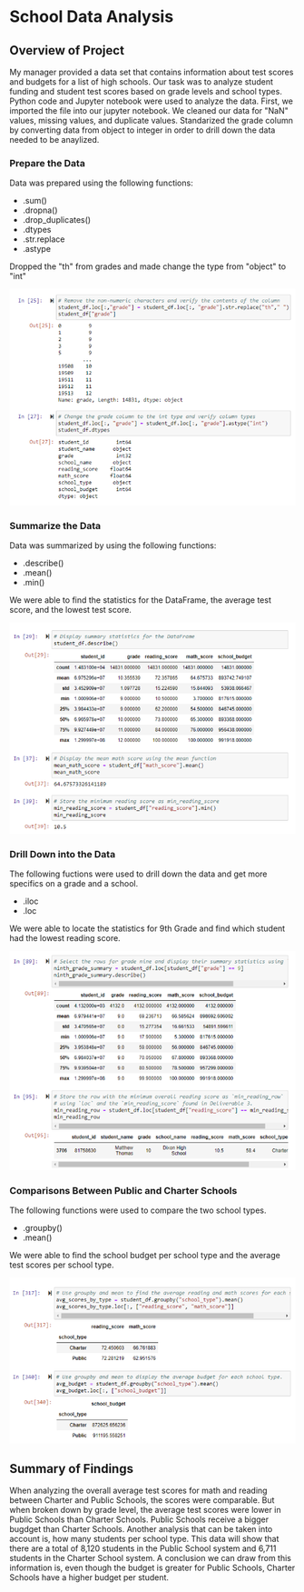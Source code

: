 # School Data Analysis
## Overview of Project
My manager provided a data set that contains information about test scores and budgets for a list of high schools. Our task was to analyze student funding and student test scores based on grade levels and school types. Python code and Jupyter notebook were used to analyze the data. First, we imported the file into our jupyter notebook. We cleaned our data for "NaN" values, missing values, and duplicate values. Standarized the grade column by converting data from object to integer in order to drill down the data needed to be anaylized. 
### Prepare the Data
Data was prepared using the following functions:
- .sum()
- .dropna()
- .drop_duplicates()
- .dtypes
- .str.replace
- .astype

Dropped the "th" from grades and made change the type from "object" to "int"

![Analysis1](Analysis1.png)

### Summarize the Data
Data was summarized by using the following functions: 
- .describe()
- .mean()
- .min()

We were able to find the statistics for the DataFrame, the average test score, and the lowest test score.

![Analysis2](Analysis2.png)

### Drill Down into the Data
The following fuctions were used to drill down the data and get more specifics on a grade and a school.
- .iloc
- .loc

We were able to locate the statistics for 9th Grade and find which student had the lowest reading score.

![Analysis3](Analysis3.png)

### Comparisons Between Public and Charter Schools
The following functions were used to compare the two school types.
- .groupby()
- .mean()

We were able to find the school budget per school type and the average test scores per school type.

![Analysis4](Analysis4.png)

## Summary of Findings
When analyzing the overall average test scores for math and reading between Charter and Public Schools, the scores were comparable. But when broken down by grade level, the average test scores were lower in Public Schools than Charter Schools. Public Schools receive a bigger bugdget than Charter Schools. Another analysis that can be taken into account is, how many students per school type. This data will show that there are a total of 8,120 students in the Public School system and 6,711 students in the Charter School system. A conclusion we can draw from this information is, even though the budget is greater for Public Schools, Charter Schools have a higher budget per student.
